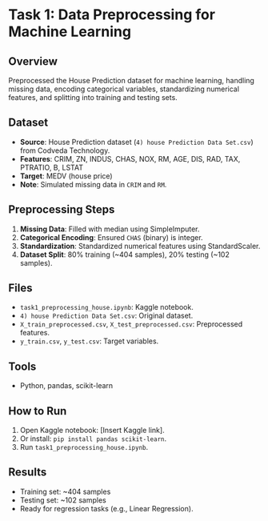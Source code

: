 # Task 1: Data Preprocessing for Machine Learning

## Overview
Preprocessed the House Prediction dataset for machine learning, handling missing data, encoding categorical variables, standardizing numerical features, and splitting into training and testing sets.

## Dataset
- **Source**: House Prediction dataset (`4) house Prediction Data Set.csv`) from Codveda Technology.
- **Features**: CRIM, ZN, INDUS, CHAS, NOX, RM, AGE, DIS, RAD, TAX, PTRATIO, B, LSTAT
- **Target**: MEDV (house price)
- **Note**: Simulated missing data in `CRIM` and `RM`.

## Preprocessing Steps
1. **Missing Data**: Filled with median using SimpleImputer.
2. **Categorical Encoding**: Ensured `CHAS` (binary) is integer.
3. **Standardization**: Standardized numerical features using StandardScaler.
4. **Dataset Split**: 80% training (~404 samples), 20% testing (~102 samples).

## Files
- `task1_preprocessing_house.ipynb`: Kaggle notebook.
- `4) house Prediction Data Set.csv`: Original dataset.
- `X_train_preprocessed.csv`, `X_test_preprocessed.csv`: Preprocessed features.
- `y_train.csv`, `y_test.csv`: Target variables.

## Tools
- Python, pandas, scikit-learn

## How to Run
1. Open Kaggle notebook: [Insert Kaggle link].
2. Or install: `pip install pandas scikit-learn`.
3. Run `task1_preprocessing_house.ipynb`.

## Results
- Training set: ~404 samples
- Testing set: ~102 samples
- Ready for regression tasks (e.g., Linear Regression).
